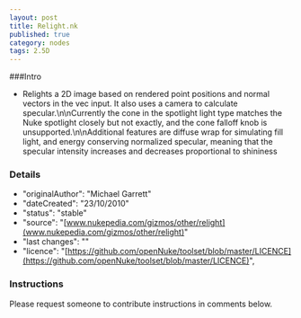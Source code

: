 ```yaml
---
layout: post
title: Relight.nk
published: true
category: nodes
tags: 2.5D
---
```


###Intro
- Relights a 2D image based on rendered point positions and normal vectors in the vec input. It also uses a camera to calculate specular.\n\nCurrently the cone in the spotlight light type matches the Nuke spotlight closely but not exactly, and the cone falloff knob is unsupported.\n\nAdditional features are diffuse wrap for simulating fill light, and energy conserving normalized specular, meaning that the specular intensity increases and decreases proportional to shininess

### Details
- "originalAuthor": "Michael Garrett"
- "dateCreated": "23/10/2010"
- "status": "stable"
- "source": "[www.nukepedia.com/gizmos/other/relight](www.nukepedia.com/gizmos/other/relight)"
- "last changes": ""
- "licence": "[https://github.com/openNuke/toolset/blob/master/LICENCE](https://github.com/openNuke/toolset/blob/master/LICENCE)",

### Instructions
Please request someone to contribute instructions in comments below.

